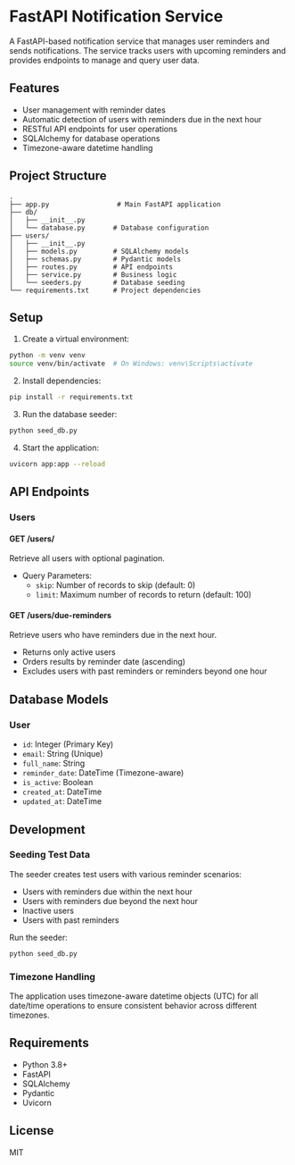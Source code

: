 # FastAPI Notification Service

A FastAPI-based notification service that manages user reminders and sends notifications. The service tracks users with upcoming reminders and provides endpoints to manage and query user data.

## Features

- User management with reminder dates
- Automatic detection of users with reminders due in the next hour
- RESTful API endpoints for user operations
- SQLAlchemy for database operations
- Timezone-aware datetime handling

## Project Structure

```
.
├── app.py                 # Main FastAPI application
├── db/
│   ├── __init__.py
│   └── database.py       # Database configuration
├── users/
│   ├── __init__.py
│   ├── models.py         # SQLAlchemy models
│   ├── schemas.py        # Pydantic models
│   ├── routes.py         # API endpoints
│   ├── service.py        # Business logic
│   └── seeders.py        # Database seeding
└── requirements.txt      # Project dependencies
```

## Setup

1. Create a virtual environment:

```bash
python -m venv venv
source venv/bin/activate  # On Windows: venv\Scripts\activate
```

2. Install dependencies:

```bash
pip install -r requirements.txt
```

3. Run the database seeder:

```bash
python seed_db.py
```

4. Start the application:

```bash
uvicorn app:app --reload
```

## API Endpoints

### Users

#### GET /users/

Retrieve all users with optional pagination.

- Query Parameters:
  - `skip`: Number of records to skip (default: 0)
  - `limit`: Maximum number of records to return (default: 100)

#### GET /users/due-reminders

Retrieve users who have reminders due in the next hour.

- Returns only active users
- Orders results by reminder date (ascending)
- Excludes users with past reminders or reminders beyond one hour

## Database Models

### User

- `id`: Integer (Primary Key)
- `email`: String (Unique)
- `full_name`: String
- `reminder_date`: DateTime (Timezone-aware)
- `is_active`: Boolean
- `created_at`: DateTime
- `updated_at`: DateTime

## Development

### Seeding Test Data

The seeder creates test users with various reminder scenarios:

- Users with reminders due within the next hour
- Users with reminders due beyond the next hour
- Inactive users
- Users with past reminders

Run the seeder:

```bash
python seed_db.py
```

### Timezone Handling

The application uses timezone-aware datetime objects (UTC) for all date/time operations to ensure consistent behavior across different timezones.

## Requirements

- Python 3.8+
- FastAPI
- SQLAlchemy
- Pydantic
- Uvicorn

## License

MIT
